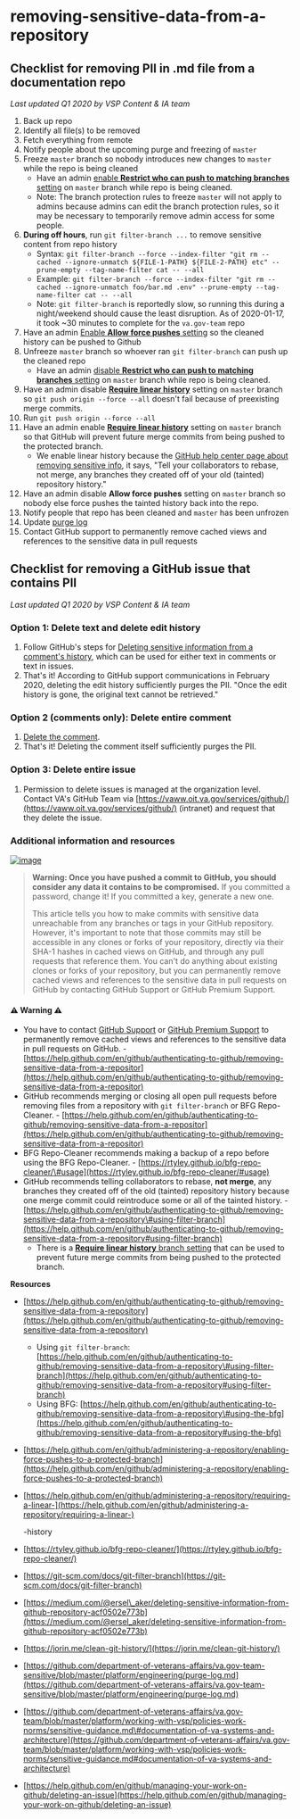 # removing-sensitive-data-from-a-repository

## Checklist for removing PII in .md file from a documentation repo

_Last updated Q1 2020 by VSP Content & IA team_

1. Back up repo
2. Identify all file\(s\) to be removed
3. Fetch everything from remote
4. Notify people about the upcoming purge and freezing of `master`
5. Freeze `master` branch so nobody introduces new changes to `master` while the repo is being cleaned
   * Have an admin [enable **Restrict who can push to matching branches** setting](https://help.github.com/en/github/administering-a-repository/enabling-branch-restrictions) on `master` branch while repo is being cleaned.
   * Note: The branch protection rules to freeze `master` will not apply to admins because admins can edit the branch protection rules, so it may be necessary to temporarily remove admin access for some people. 
6. **During off hours**, run `git filter-branch ...` to remove sensitive content from repo history
   * Syntax: `git filter-branch --force --index-filter "git rm --cached --ignore-unmatch ${FILE-1-PATH} ${FILE-2-PATH} etc" --prune-empty --tag-name-filter cat -- --all`
   * Example: `git filter-branch --force --index-filter "git rm --cached --ignore-unmatch foo/bar.md .env" --prune-empty --tag-name-filter cat -- --all`
   * Note: `git filter-branch` is reportedly slow, so running this during a night/weekend should cause the least disruption. As of 2020-01-17, it took ~30 minutes to complete for the `va.gov-team` repo
7. Have an admin [Enable **Allow force pushes** setting](https://help.github.com/en/github/administering-a-repository/enabling-force-pushes-to-a-protected-branch) so the cleaned history can be pushed to Github
8. Unfreeze `master` branch so whoever ran `git filter-branch` can push up the cleaned repo
   * Have an admin [disable **Restrict who can push to matching branches** setting](https://help.github.com/en/github/administering-a-repository/enabling-branch-restrictions) on `master` branch while repo is being cleaned.
9. Have an admin disable [**Require linear history**](https://help.github.com/en/github/administering-a-repository/requiring-a-linear-commit-history) setting on `master` branch so `git push origin --force --all` doesn't fail because of preexisting merge commits. 
10. Run `git push origin --force --all` 
11. Have an admin enable [**Require linear history**](https://help.github.com/en/github/administering-a-repository/requiring-a-linear-commit-history) setting on `master` branch so that GitHub will prevent future merge commits from being pushed to the protected branch. 
    * We enable linear history because the [GitHub help center page about removing sensitive info](https://help.github.com/en/github/authenticating-to-github/removing-sensitive-data-from-a-repository), it says, "Tell your collaborators to rebase, not merge, any branches they created off of your old \(tainted\) repository history."
12. Have an admin disable **Allow force pushes** setting on `master` branch so nobody else force pushes the tainted history back into the repo.
13. Notify people that repo has been cleaned and `master` has been unfrozen
14. Update [purge log](https://github.com/department-of-veterans-affairs/va.gov-team-sensitive/blob/master/platform/engineering/purge-log.md)
15. Contact GitHub support to permanently remove cached views and references to the sensitive data in pull requests

## Checklist for removing a GitHub issue that contains PII

_Last updated Q1 2020 by VSP Content & IA team_

### Option 1: Delete text and delete edit history

1. Follow GitHub's steps for [Deleting sensitive information from a comment's history](https://help.github.com/en/github/building-a-strong-community/tracking-changes-in-a-comment#deleting-sensitive-information-from-a-comments-history), which can be used for either text in comments or text in issues. 
2. That's it! According to GitHub support communications in February 2020, deleting the edit history sufficiently purges the PII. "Once the edit history is gone, the original text cannot be retrieved."

### Option 2 \(comments only\): Delete entire comment

1. [Delete the comment](https://help.github.com/en/github/building-a-strong-community/managing-disruptive-comments#deleting-a-comment).
2. That's it! Deleting the comment itself sufficiently purges the PII.

### Option 3: Delete entire issue

1. Permission to delete issues is managed at the organization level. Contact VA's GitHub Team via [https://vaww.oit.va.gov/services/github/](https://vaww.oit.va.gov/services/github/) \(intranet\) and request that they delete the issue.

### Additional information and resources

[![image](https://user-images.githubusercontent.com/6130520/71724766-1c1c2500-2df7-11ea-805d-c0be983a0596.png)](https://help.github.com/en/github/authenticating-to-github/removing-sensitive-data-from-a-repository)

> **Warning: Once you have pushed a commit to GitHub, you should consider any data it contains to be compromised.** If you committed a password, change it! If you committed a key, generate a new one.
>
> This article tells you how to make commits with sensitive data unreachable from any branches or tags in your GitHub repository. However, it's important to note that those commits may still be accessible in any clones or forks of your repository, directly via their SHA-1 hashes in cached views on GitHub, and through any pull requests that reference them. You can't do anything about existing clones or forks of your repository, but you can permanently remove cached views and references to the sensitive data in pull requests on GitHub by contacting GitHub Support or GitHub Premium Support.

#### :warning: Warning :warning:

* You have to contact [GitHub Support](https://support.github.com/contact) or [GitHub Premium Support](https://enterprise.githubsupport.com/hc/en-us) to permanently remove cached views and references to the sensitive data in pull requests on GitHub. - [https://help.github.com/en/github/authenticating-to-github/removing-sensitive-data-from-a-repositor](https://help.github.com/en/github/authenticating-to-github/removing-sensitive-data-from-a-repositor)
* GitHub recommends merging or closing all open pull requests before removing files from a repository with `git filter-branch` or BFG Repo-Cleaner. - [https://help.github.com/en/github/authenticating-to-github/removing-sensitive-data-from-a-repositor](https://help.github.com/en/github/authenticating-to-github/removing-sensitive-data-from-a-repositor)
* BFG Repo-Cleaner recommends making a backup of a repo before using the BFG Repo-Cleaner. - [https://rtyley.github.io/bfg-repo-cleaner/\#usage](https://rtyley.github.io/bfg-repo-cleaner/#usage)
* GitHub recommends telling collaborators to rebase, **not merge**, any branches they created off of the old \(tainted\) repository history because one merge commit could reintroduce some or all of the tainted history. - [https://help.github.com/en/github/authenticating-to-github/removing-sensitive-data-from-a-repository\#using-filter-branch](https://help.github.com/en/github/authenticating-to-github/removing-sensitive-data-from-a-repository#using-filter-branch)
  * There is a [**Require linear history** branch setting](https://help.github.com/en/github/administering-a-repository/requiring-a-linear-commit-history) that can be used to prevent future merge commits from being pushed to the protected branch.

**Resources**

* [https://help.github.com/en/github/authenticating-to-github/removing-sensitive-data-from-a-repository](https://help.github.com/en/github/authenticating-to-github/removing-sensitive-data-from-a-repository)
  * Using `git filter-branch`: [https://help.github.com/en/github/authenticating-to-github/removing-sensitive-data-from-a-repository\#using-filter-branch](https://help.github.com/en/github/authenticating-to-github/removing-sensitive-data-from-a-repository#using-filter-branch)
  * Using BFG: [https://help.github.com/en/github/authenticating-to-github/removing-sensitive-data-from-a-repository\#using-the-bfg](https://help.github.com/en/github/authenticating-to-github/removing-sensitive-data-from-a-repository#using-the-bfg)
* [https://help.github.com/en/github/administering-a-repository/enabling-force-pushes-to-a-protected-branch](https://help.github.com/en/github/administering-a-repository/enabling-force-pushes-to-a-protected-branch)
* [https://help.github.com/en/github/administering-a-repository/requiring-a-linear-](https://help.github.com/en/github/administering-a-repository/requiring-a-linear-)

  -history

* [https://rtyley.github.io/bfg-repo-cleaner/](https://rtyley.github.io/bfg-repo-cleaner/)
* [https://git-scm.com/docs/git-filter-branch](https://git-scm.com/docs/git-filter-branch)
* [https://medium.com/@ersel\_aker/deleting-sensitive-information-from-github-repository-acf0502e773b](https://medium.com/@ersel_aker/deleting-sensitive-information-from-github-repository-acf0502e773b)
* [https://jorin.me/clean-git-history/](https://jorin.me/clean-git-history/)
* [https://github.com/department-of-veterans-affairs/va.gov-team-sensitive/blob/master/platform/engineering/purge-log.md](https://github.com/department-of-veterans-affairs/va.gov-team-sensitive/blob/master/platform/engineering/purge-log.md)
* [https://github.com/department-of-veterans-affairs/va.gov-team/blob/master/platform/working-with-vsp/policies-work-norms/sensitive-guidance.md\#documentation-of-va-systems-and-architecture](https://github.com/department-of-veterans-affairs/va.gov-team/blob/master/platform/working-with-vsp/policies-work-norms/sensitive-guidance.md#documentation-of-va-systems-and-architecture)
* [https://help.github.com/en/github/managing-your-work-on-github/deleting-an-issue](https://help.github.com/en/github/managing-your-work-on-github/deleting-an-issue)


